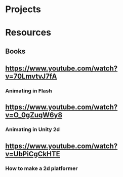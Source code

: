 # Projects
# Resources
## Books
## https://www.youtube.com/watch?v=70LmvtvJ7fA
### Animating in Flash
## https://www.youtube.com/watch?v=O_0gZuqW6y8
### Animating in Unity 2d
## https://www.youtube.com/watch?v=UbPiCgCkHTE
### How to make a 2d platformer 
